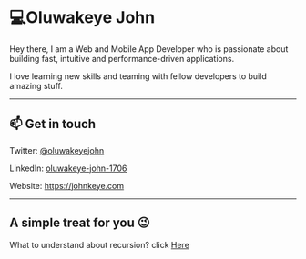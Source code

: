 # 💻Oluwakeye John

Hey there, I am a Web and Mobile App Developer who is passionate about building fast, intuitive and performance-driven applications.

I love learning new skills and teaming with fellow developers to build amazing stuff.

---

## 📫 Get in touch

Twitter: [@oluwakeyejohn](https://twitter.com/oluwakeyejohn)

LinkedIn: [oluwakeye-john-1706](https://www.linkedin.com/in/oluwakeye-john-1706/)

Website: https://johnkeye.com

---

## A simple treat for you 😉

What to understand about recursion? click [Here](https://github.com/oluwakeye-john)

